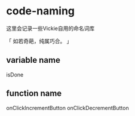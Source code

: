 # code-naming
这里会记录一些Vickie自用的命名词库

「 如若奇葩，纯属巧合。 」

## variable name
isDone

## function name
onClickIncrementButton
onClickDecrementButton
